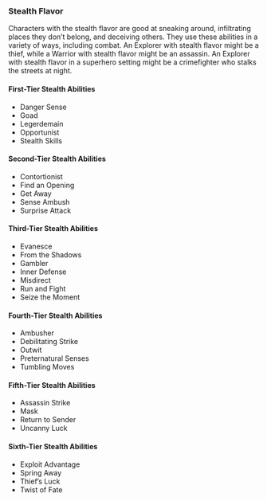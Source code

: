 ### Stealth Flavor

<!-- P, ID: 040010 -->

Characters with the stealth flavor are good at sneaking around, infiltrating places they don’t belong, and deceiving others. They use these abilities in a variety of ways, including combat. An Explorer with stealth flavor might be a thief, while a Warrior with stealth flavor might be an assassin. An Explorer with stealth flavor in a superhero setting might be a crimefighter who stalks the streets at night.

#### First-Tier Stealth Abilities

<!-- L, ID: 040013 -->

- Danger Sense
- Goad
- Legerdemain
- Opportunist
- Stealth Skills

<!-- /L -->

#### Second-Tier Stealth Abilities

<!-- L, ID: 040026 -->

- Contortionist
- Find an Opening
- Get Away
- Sense Ambush
- Surprise Attack

<!-- /L -->

#### Third-Tier Stealth Abilities

<!-- L, ID: 040039 -->

- Evanesce
- From the Shadows
- Gambler
- Inner Defense
- Misdirect
- Run and Fight
- Seize the Moment

<!-- /L -->

#### Fourth-Tier Stealth Abilities

<!-- L, ID: 040056 -->

- Ambusher
- Debilitating Strike
- Outwit
- Preternatural Senses
- Tumbling Moves

<!-- /L -->

#### Fifth-Tier Stealth Abilities

<!-- L, ID: 040069 -->

- Assassin Strike
- Mask
- Return to Sender
- Uncanny Luck

<!-- /L -->

#### Sixth-Tier Stealth Abilities

<!-- L, ID: 040080 -->

- Exploit Advantage
- Spring Away
- Thief’s Luck
- Twist of Fate

<!-- /L -->

